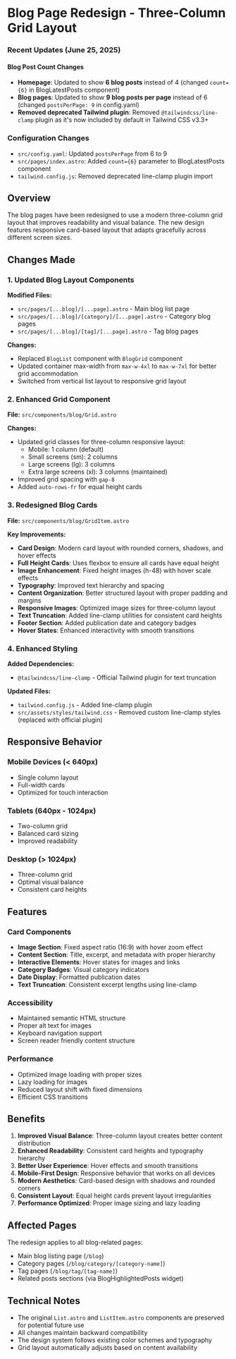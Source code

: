 # Blog Page Redesign - Three-Column Grid Layout

### Recent Updates (June 25, 2025)

#### Blog Post Count Changes

- **Homepage**: Updated to show **6 blog posts** instead of 4 (changed `count={6}` in BlogLatestPosts component)
- **Blog pages**: Updated to show **9 blog posts per page** instead of 6 (changed `postsPerPage: 9` in config.yaml)
- **Removed deprecated Tailwind plugin**: Removed `@tailwindcss/line-clamp` plugin as it's now included by default in Tailwind CSS v3.3+

### Configuration Changes

- `src/config.yaml`: Updated `postsPerPage` from 6 to 9
- `src/pages/index.astro`: Added `count={6}` parameter to BlogLatestPosts component
- `tailwind.config.js`: Removed deprecated line-clamp plugin import

## Overview

The blog pages have been redesigned to use a modern three-column grid layout that improves readability and visual balance. The new design features responsive card-based layout that adapts gracefully across different screen sizes.

## Changes Made

### 1. Updated Blog Layout Components

**Modified Files:**

- `src/pages/[...blog]/[...page].astro` - Main blog list page
- `src/pages/[...blog]/[category]/[...page].astro` - Category blog pages
- `src/pages/[...blog]/[tag]/[...page].astro` - Tag blog pages

**Changes:**

- Replaced `BlogList` component with `BlogGrid` component
- Updated container max-width from `max-w-4xl` to `max-w-7xl` for better grid accommodation
- Switched from vertical list layout to responsive grid layout

### 2. Enhanced Grid Component

**File:** `src/components/blog/Grid.astro`

**Changes:**

- Updated grid classes for three-column responsive layout:
  - Mobile: 1 column (default)
  - Small screens (sm): 2 columns
  - Large screens (lg): 3 columns
  - Extra large screens (xl): 3 columns (maintained)
- Improved grid spacing with `gap-8`
- Added `auto-rows-fr` for equal height cards

### 3. Redesigned Blog Cards

**File:** `src/components/blog/GridItem.astro`

**Key Improvements:**

- **Card Design**: Modern card layout with rounded corners, shadows, and hover effects
- **Full Height Cards**: Uses flexbox to ensure all cards have equal height
- **Image Enhancement**: Fixed height images (h-48) with hover scale effects
- **Typography**: Improved text hierarchy and spacing
- **Content Organization**: Better structured layout with proper padding and margins
- **Responsive Images**: Optimized image sizes for three-column layout
- **Text Truncation**: Added line-clamp utilities for consistent card heights
- **Footer Section**: Added publication date and category badges
- **Hover States**: Enhanced interactivity with smooth transitions

### 4. Enhanced Styling

**Added Dependencies:**

- `@tailwindcss/line-clamp` - Official Tailwind plugin for text truncation

**Updated Files:**

- `tailwind.config.js` - Added line-clamp plugin
- `src/assets/styles/tailwind.css` - Removed custom line-clamp styles (replaced with official plugin)

## Responsive Behavior

### Mobile Devices (< 640px)

- Single column layout
- Full-width cards
- Optimized for touch interaction

### Tablets (640px - 1024px)

- Two-column grid
- Balanced card sizing
- Improved readability

### Desktop (> 1024px)

- Three-column grid
- Optimal visual balance
- Consistent card heights

## Features

### Card Components

- **Image Section**: Fixed aspect ratio (16:9) with hover zoom effect
- **Content Section**: Title, excerpt, and metadata with proper hierarchy
- **Interactive Elements**: Hover states for images and links
- **Category Badges**: Visual category indicators
- **Date Display**: Formatted publication dates
- **Text Truncation**: Consistent excerpt lengths using line-clamp

### Accessibility

- Maintained semantic HTML structure
- Proper alt text for images
- Keyboard navigation support
- Screen reader friendly content structure

### Performance

- Optimized image loading with proper sizes
- Lazy loading for images
- Reduced layout shift with fixed dimensions
- Efficient CSS transitions

## Benefits

1. **Improved Visual Balance**: Three-column layout creates better content distribution
2. **Enhanced Readability**: Consistent card heights and typography hierarchy
3. **Better User Experience**: Hover effects and smooth transitions
4. **Mobile-First Design**: Responsive behavior that works on all devices
5. **Modern Aesthetics**: Card-based design with shadows and rounded corners
6. **Consistent Layout**: Equal height cards prevent layout irregularities
7. **Performance Optimized**: Proper image sizing and lazy loading

## Affected Pages

The redesign applies to all blog-related pages:

- Main blog listing page (`/blog`)
- Category pages (`/blog/category/[category-name]`)
- Tag pages (`/blog/tag/[tag-name]`)
- Related posts sections (via BlogHighlightedPosts widget)

## Technical Notes

- The original `List.astro` and `ListItem.astro` components are preserved for potential future use
- All changes maintain backward compatibility
- The design system follows existing color schemes and typography
- Grid layout automatically adjusts based on content availability
